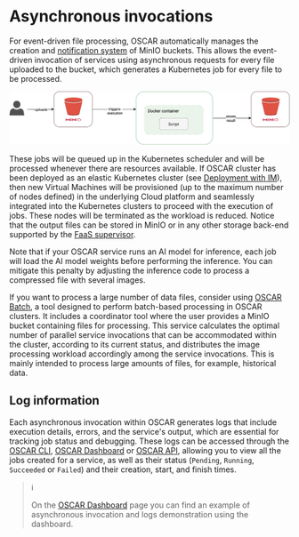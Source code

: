 # Asynchronous invocations

For event-driven file processing, OSCAR automatically manages the creation
and [notification system](https://docs.min.io/minio/baremetal/monitoring/bucket-notifications/bucket-notifications.html#minio-bucket-notifications)
of MinIO buckets. This allows the event-driven invocation of services
using asynchronous requests for every file uploaded to the bucket, which generates a Kubernetes job for every file to be processed.

![oscar-async.png](images/oscar-async.png)

These jobs will be queued up in the Kubernetes scheduler and will be processed whenever there are resources available. If OSCAR cluster has been deployed as an elastic Kubernetes cluster (see [Deployment with IM](https://docs.oscar.grycap.net/deploy-im-dashboard/)), then new Virtual Machines will be provisioned (up to the maximum number of nodes defined) in the underlying Cloud platform and seamlessly integrated into the Kubernetes clusters to proceed with the execution of jobs. These nodes will be terminated as the workload is reduced. Notice that the output files can be stored in MinIO or in any other storage back-end supported by the [FaaS supervisor](oscar-service.md#faas-supervisor). 

 Note that if your OSCAR service runs an AI model for inference, each job will load the AI model weights before performing the inference. You can mitigate this penalty by adjusting the inference code to process a compressed file with several images.

If you want to process a large number of data files, consider using [OSCAR Batch](https://github.com/grycap/oscar-batch), a tool designed to perform batch-based processing in OSCAR clusters. It includes a coordinator tool where the user provides a MinIO bucket containing files for processing. This service calculates the optimal number of parallel service invocations that can be accommodated within the cluster, according to its current status, and distributes the image processing workload accordingly among the service invocations. This is mainly intended to process large amounts of files, for example, historical data.

## Log information

Each asynchronous invocation within OSCAR generates logs that include execution details, errors, and the service's output, which are essential for tracking job status and debugging. These logs can be accessed through the [OSCAR CLI](https://docs.oscar.grycap.net/oscar-cli/), [OSCAR Dashboard](https://docs.oscar.grycap.net/usage-dashboard/) or [OSCAR API](https://docs.oscar.grycap.net/api/), allowing you to view all the jobs created for a service, as well as their status (`Pending`, `Running`, `Succeeded` or `Failed`) and their creation, start, and finish times. 

> ℹ️
>
> On the [OSCAR Dashboard](https://docs.oscar.grycap.net/usage-dashboard/) page you can find an example of asynchronous invocation and logs demonstration using the dashboard.